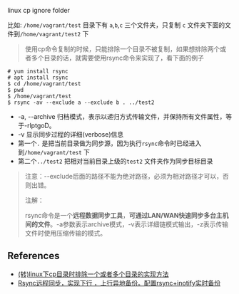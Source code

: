 linux cp ignore folder



比如: `/home/vagrant/test`  目录下有 `a`,`b`,`c` 三个文件夹，只复制 `c` 文件夹下面的文件到`/home/vagrant/test2` 下

>  使用cp命令复制的时候，只能排除一个目录不被复制，如果想排除两个或者多个目录的话，就需要使用rsync命令来实现了，看下面的例子 

```
# yum install rsync
# apt install rsync
$ cd /home/vagrant/test
$ pwd
$ /home/vagrant/test
$ rsync -av --exclude a --exclude b . ../test2
```

*  -a, --archive 归档模式，表示以递归方式传输文件，并保持所有文件属性，等于-rlptgoD。 
* -v 显示同步过程的详细(verbose)信息
* 第一个`.` 是把当前目录做为同步源，因为执行`rsync`命令时已经进入到`/home/vagrant/test` 下
* 第二个`../test2` 把相对当前目录上级的`test2` 文件夹作为同步目标目录




> 注意：--exclude后面的路径不能为绝对路径，必须为相对路径才可以，否则出错。
>
> 注解：
>
> rsync命令是一个**远程数据同步工具**，**可通过LAN/WAN快速同步多台主机间的文件**。-a参数表示archive模式，-v表示详细链模式输出，-z表示传输文件时使用压缩传输的模式。



## References

* [(转)linux下cp目录时排除一个或者多个目录的实现方法](https://www.cnblogs.com/hubavyn/p/5452039.html)
* [Rsync远程同步，实现下行 ，上行异地备份。配置rsync+inotify实时备份](https://blog.51cto.com/13728740/2151543)